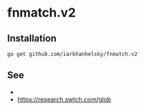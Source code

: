 # fnmatch.v2

## Installation

```
go get github.com/iarkhanhelsky/fnmatch.v2
```

## See 
*  
* https://research.swtch.com/glob